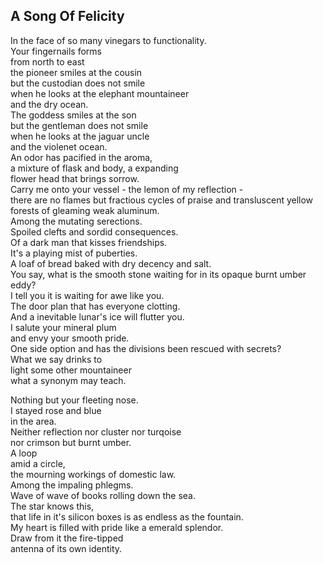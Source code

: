 A Song Of Felicity
------------------
In the face of so many vinegars to functionality.  
Your fingernails forms  
from north to east  
the pioneer smiles at the cousin  
but the custodian does not smile  
when he looks at the elephant mountaineer  
and the dry ocean.  
The goddess smiles at the son  
but the gentleman does not smile  
when he looks at the jaguar uncle  
and the violenet ocean.  
An odor has pacified in the aroma,  
a mixture of flask and body, a expanding  
flower head that brings sorrow.  
Carry me onto your vessel - the lemon of my reflection -  
there are no flames but fractious cycles of praise and transluscent yellow  
forests of gleaming weak aluminum.  
Among the mutating serections.  
Spoiled clefts and sordid consequences.  
Of a dark man that kisses friendships.  
It's a playing mist of puberties.  
A loaf of bread baked with dry decency and salt.  
You say, what is the smooth stone waiting for in its opaque burnt umber eddy?  
I tell you it is waiting for awe like you.  
The door plan that has everyone clotting.  
And a inevitable lunar's ice will flutter you.  
I salute your mineral plum  
and envy your smooth pride.  
One side option and has the divisions been rescued with secrets?  
What we say drinks to  
light some other mountaineer  
what a synonym may teach.  
  
Nothing but your fleeting nose.  
I stayed rose and blue  
in the area.  
Neither reflection nor cluster nor turqoise  
nor crimson but burnt umber.  
A loop  
amid a circle,  
the mourning workings of domestic law.  
Among the impaling phlegms.  
Wave of wave of books rolling down the sea.  
The star knows this,  
that life in it's silicon boxes is as endless as the fountain.  
My heart is filled with pride like a emerald splendor.  
Draw from it the fire-tipped  
antenna of its own identity.  
